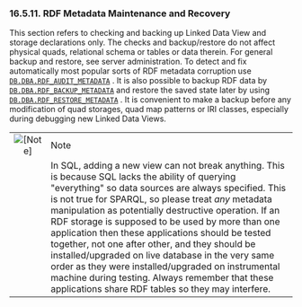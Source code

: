 <div>

<div>

<div>

<div>

### 16.5.11. RDF Metadata Maintenance and Recovery

</div>

</div>

</div>

This section refers to checking and backing up Linked Data View and
storage declarations only. The checks and backup/restore do not affect
physical quads, relational schema or tables or data therein. For general
backup and restore, see server administration. To detect and fix
automatically most popular sorts of RDF metadata corruption use
<a href="fn_rdf_audit_metadata.html" class="link"
title="DB.DBA.RDF_AUDIT_METADATA"><code
class="function">DB.DBA.RDF_AUDIT_METADATA</code></a> . It is also
possible to backup RDF data by
<a href="fn_rdf_backup_metadata.html" class="link"
title="DB.DBA.RDF_BACKUP_METADATA"><code
class="function">DB.DBA.RDF_BACKUP_METADATA</code></a> and restore the
saved state later by using
<a href="fn_rdf_restore_metadata.html" class="link"
title="DB.DBA.RDF_RESTORE_METADATA"><code
class="function">DB.DBA.RDF_RESTORE_METADATA</code></a> . It is
convenient to make a backup before any modification of quad storages,
quad map patterns or IRI classes, especially during debugging new Linked
Data Views.

<div>

|                              |                                                                                                                                                                                                                                                                                                                                                                                                                                                                                                                                                                                                                                                                                         |
|:----------------------------:|:----------------------------------------------------------------------------------------------------------------------------------------------------------------------------------------------------------------------------------------------------------------------------------------------------------------------------------------------------------------------------------------------------------------------------------------------------------------------------------------------------------------------------------------------------------------------------------------------------------------------------------------------------------------------------------------|
| ![\[Note\]](images/note.png) | Note                                                                                                                                                                                                                                                                                                                                                                                                                                                                                                                                                                                                                                                                                    |
|                              | In SQL, adding a new view can not break anything. This is because SQL lacks the ability of querying "everything" so data sources are always specified. This is not true for SPARQL, so please treat <span class="emphasis">*any*</span> metadata manipulation as potentially destructive operation. If an RDF storage is supposed to be used by more than one application then these applications should be tested together, not one after other, and they should be installed/upgraded on live database in the very same order as they were installed/upgraded on instrumental machine during testing. Always remember that these applications share RDF tables so they may interfere. |

</div>

</div>

